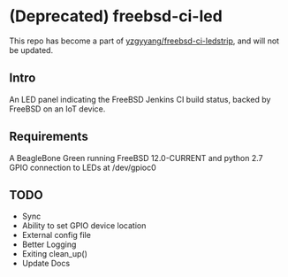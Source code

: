 # (Deprecated) freebsd-ci-led
This repo has become a part of [yzgyyang/freebsd-ci-ledstrip](https://github.com/yzgyyang/freebsd-ci-ledstrip), and will not be updated.

## Intro
An LED panel indicating the FreeBSD Jenkins CI build status, backed by FreeBSD on an IoT device.  

## Requirements
A BeagleBone Green running FreeBSD 12.0-CURRENT and python 2.7  
GPIO connection to LEDs at /dev/gpioc0

## TODO
- Sync
- Ability to set GPIO device location
- External config file
- Better Logging
- Exiting clean_up()
- Update Docs
